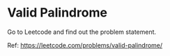 # Valid Palindrome

Go to Leetcode and find out the problem statement.

Ref: https://leetcode.com/problems/valid-palindrome/
